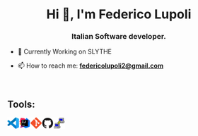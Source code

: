 <h1 align="center">Hi 👋, I'm Federico Lupoli</h1>
<h3 align="center">Italian Software developer.</h3>

- 🔭 Currently Working on SLYTHE

- 📫 How to reach me: **federicolupoli2@gmail.com**
<br/>

## Tools:
<img align="left" alt="Visual Studio Code" width="26px" src="https://github.com/devicons/devicon/blob/master/icons/vscode/vscode-original.svg"/>
<img align="left" alt="IntelliJ" width="26px" src="https://github.com/devicons/devicon/blob/master/icons/intellij/intellij-original.svg"/>
<img align="left" alt="Git" width="26px" src="https://github.com/devicons/devicon/blob/master/icons/git/git-plain.svg"/>
<img align="left" alt="GitHub" width="26px" src="https://github.com/devicons/devicon/blob/master/icons/github/github-original.svg"/>
<img align="left" alt="Putty" width="26px" src="https://github.com/devicons/devicon/blob/master/icons/putty/putty-original.svg"/>
<br/><br/>
